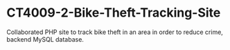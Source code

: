 # CT4009-2-Bike-Theft-Tracking-Site

Collaborated PHP site to track bike theft in an area in order to reduce crime, backend MySQL database.
